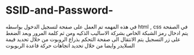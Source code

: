 # SSID-and-Password-
في هذه المهمه تم العمل على صفحة لتسجيل الدخول بواسطه html , css
في الصفحة يتم ادخال رمز الشبكة الخاص بشركة الاساليب الذكيه ومن ثم كلمة المرور وبعد الضغط على زر التسجيل 
يتم الانتقال الى صفحة التحكم بذراع الروبوت من خلال تحديد قيمة السلايدر وايضا من خلال تحديد اتجاهات حركة قاعدة الربوبوت 
